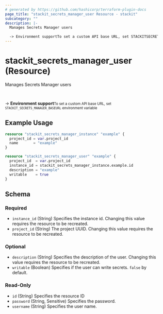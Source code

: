 ```yaml
---
# generated by https://github.com/hashicorp/terraform-plugin-docs
page_title: "stackit_secrets_manager_user Resource - stackit"
subcategory: ""
description: |-
  Manages Secrets Manager users
  
  -> Environment supportTo set a custom API base URL, set STACKITSECRETSMANAGER_BASEURL environment variable
---
```


# stackit_secrets_manager_user (Resource)

Manages Secrets Manager users

<br />

-> __Environment support__<small>To set a custom API base URL, set <code>STACKIT_SECRETS_MANAGER_BASEURL</code> environment variable </small>

## Example Usage

```terraform
resource "stackit_secrets_manager_instance" "example" {
  project_id = var.project_id
  name       = "example"
}

resource "stackit_secrets_manager_user" "example" {
  project_id  = var.project_id
  instance_id = stackit_secrets_manager_instance.example.id
  description = "example"
  writable    = true
}
```

<!-- schema generated by tfplugindocs -->
## Schema

### Required

- `instance_id` (String) Specifies the instance id. Changing this value requires the resource to be recreated.
- `project_id` (String) The project UUID. Changing this value requires the resource to be recreated.

### Optional

- `description` (String) Specifies the description of the user. Changing this value requires the resource to be recreated.
- `writable` (Boolean) Specifies if the user can write secrets. `false` by default.

### Read-Only

- `id` (String) Specifies the resource ID
- `password` (String, Sensitive) Specifies the password.
- `username` (String) Specifies the user name.


